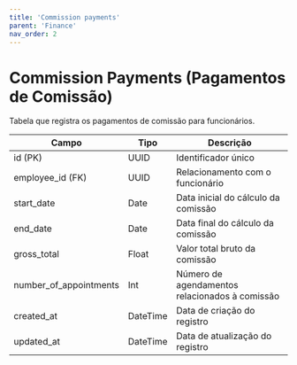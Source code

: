```yaml
---
title: 'Commission payments'
parent: 'Finance'
nav_order: 2
---
```


# Commission Payments (Pagamentos de Comissão)

Tabela que registra os pagamentos de comissão para funcionários.

| Campo                    | Tipo      | Descrição |
|--------------------------|----------|-----------|
| id (PK)                 | UUID     | Identificador único |
| employee_id (FK)        | UUID     | Relacionamento com o funcionário |
| start_date              | Date     | Data inicial do cálculo da comissão |
| end_date                | Date     | Data final do cálculo da comissão |
| gross_total             | Float    | Valor total bruto da comissão |
| number_of_appointments  | Int      | Número de agendamentos relacionados à comissão |
| created_at              | DateTime | Data de criação do registro |
| updated_at              | DateTime | Data de atualização do registro |
